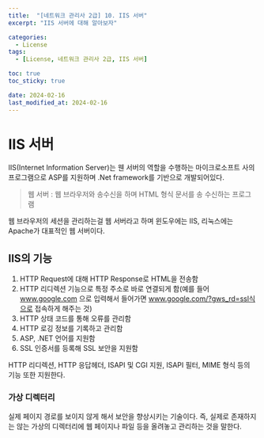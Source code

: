 ```yaml
---
title:  "[네트워크 관리사 2급] 10. IIS 서버"
excerpt: "IIS 서버에 대해 알아보자"

categories:
  - License
tags:
  - [License, 네트워크 관리사 2급, IIS 서버]

toc: true
toc_sticky: true

date: 2024-02-16
last_modified_at: 2024-02-16
---
```


# IIS 서버
IIS(Internet Information Server)는 웬 서버의 역할을 수행하는 마이크로소프트 사의 프로그램으로 ASP를 지원하며 .Net framework를 기반으로 개발되어있다.

> 웹 서버 : 웹 브라우저와 송수신을 하며 HTML 형식 문서를 송 수신하는 프로그램

웹 브라우저의 세션을 관리하는걸 웹 서버라고 하며 윈도우에는 IIS, 리눅스에는 Apache가 대표적인 웹 서버이다.

## IIS의 기능
1. HTTP Request에 대해 HTTP Response로 HTML을 전송함
2. HTTP 리디렉션 기능으로 특정 주소로 바로 연결되게 함(예를 들어 www.google.com 으로 입력해서 들어가면 www.google.com/?gws_rd=ssl식으로 접속하게 해주는 것)
3. HTTP 상태 코드를 통해 오류를 관리함
4. HTTP 로깅 정보를 기록하고 관리함
5. ASP, .NET 언어를 지원함
6. SSL 인증서를 등록해 SSL 보안을 지원함

HTTP 리디렉션, HTTP 응답헤더, ISAPI 및 CGI 지원, ISAPI 필터, MIME 형식 등의 기능 또한 지원한다.

### 가상 디렉터리
실제 페이지 경로를 보이지 않게 해서 보안을 향상시키는 기술이다. 즉, 실제로 존재하지는 않는 가상의 디렉터리에 웹 페이지나 파일 등을 올려놓고 관리하는 것을 말한다.